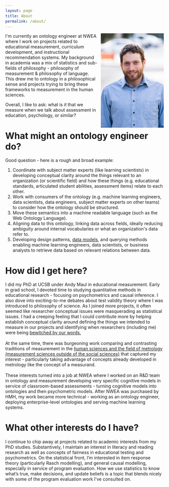 ```yaml
---
layout: page
title: About
permalink: /about/
---
```


<div style='float: right; padding-left: 10px' >
  <img src='../assets/img/headshot.jpg' width="200" height="300" />
</div>

I'm currently an ontology engineer at NWEA where I work on projects related to educational measurement, curriculum development, and instructional recommendation systems. My background in academia was a mix of statistics and sub-fields of philosophy - philosophy of measurement & philosophy of language. This drew me to ontology in a philosophical sense and projects trying to bring these frameworks to measurement in the human sciences. 

Overall, I like to ask: what is *it* that we measure when we talk about assessment in education, psychology, or similar? 


# What might an ontology engineer do?
Good question - here is a rough and broad example:  
  
1. Coordinate with subject matter experts (like learning scientists) in developing conceptual clarity around the things relevant to an organization (or scientific field) and how these things  (e.g. educational standards, articulated student abilities, assessment items) relate to each other. 
1. Work with consumers of the ontology (e.g. machine learning engineers, data scientists, data engineers, subject matter experts on other teams) to consider how the ontology should be structured. 
1. Move these semantics into a machine readable language (such as the Web Ontology Language). 
1. Aligning data to this ontology, linking data across fields, ideally reducing ambiguity around internal vocabularies or what an organization's data refer to. 
1. Developing design patterns, [data models](https://en.wikipedia.org/wiki/Data_model), and querying methods enabling machine learning engineers, data scientists, or business analysts to retrieve data based on relevant relations between data. 
  
# How did I get here?
I did my PhD at UCSB under Andy Maul in educational measurement. Early in grad school, I devoted time to studying quantitative methods in educational research - focusing on psychometrics and causal inference. I also dove into exciting-to-me debates about test validity theory where I was introduced to philosophy of science. As I joined more projects, it often seemed like researcher conceptual issues were masquerading as statistical issues. I had a creeping feeling that I could contribute more by helping establish conceptual clarity around defining the things we intended to measure in our projects and identifying when researchers (including me) were being [bewitched by our words.](https://philosophynow.org/issues/59/Bewitched)
<br>
<br>
At the same time, there was burgeoning work comparing and contrasting traditions of measurement in the [human sciences and the field of metrology (measurement sciences outside of the social sciences)](https://link.springer.com/book/10.1007/978-3-031-22448-5) that captured my interest - particularly taking advantage of concepts already developed in metrology like the concept of a measurand. 
<br>
<br>
These interests turned into a job at NWEA where I worked on an R&D team in ontology and measurement developing very specific cognitive models in service of classroom-based assessments -  turning cognitive models into ontologies and then psychometric models. After NWEA was purchased by HMH, my work became more technical - working as an ontology engineer, deploying enterprise-level ontologies and serving machine learning systems.
  
# What other interests do I have?
I continue to chip away at projects related to academic interests from my PhD studies. Substantively, I maintain an interest in literacy and reading research as well as concepts of fairness in educational testing and psychometrics. On the statistical front, I’m interested in item response theory (particularly Rasch modelling), and general causal modelling, especially in service of program evaluation. How we use statistics to know what’s true, make decisions, and update beliefs is a topic that blends nicely with some of the program evaluation work I've consulted on.
